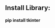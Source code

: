 

###



###



###

<h2 align="left">Install Library:</h2>
<h4 align="left">pip install tkinter</h4>

###


###



###



###
